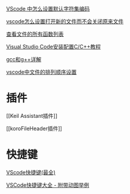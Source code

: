
[VScode 中怎么设置默认字符集编码](https://blog.csdn.net/PlutoZuo/article/details/133141518)

[vscode怎么设置打开新的文件而不会关闭原来文件](https://blog.csdn.net/m0_38010595/article/details/112371137)

[查看文件的所有函数列表](https://blog.csdn.net/I_feige/article/details/120310635)

[Visual Studio Code安装配置C/C++教程](https://www.bilibili.com/video/BV19c411G7ey?t=2.8)
> 

[gcc和g++详解](https://blog.csdn.net/qq_29239993/article/details/104674772)

[vscode中文件的排列顺序设置](https://blog.csdn.net/jinxianwei1999/article/details/123262099)

# 插件

[[Keil Assistant插件]]

[[koroFileHeader插件]]

# 快捷键

[VScode快捷键(最全)](https://blog.csdn.net/jiahao1186/article/details/121996966?ops_request_misc=%257B%2522request%255Fid%2522%253A%2522170634257616800182739449%2522%252C%2522scm%2522%253A%252220140713.130102334.pc%255Fall.%2522%257D&request_id=170634257616800182739449&biz_id=0&utm_medium=distribute.pc_search_result.none-task-blog-2~all~first_rank_ecpm_v1~hot_rank-1-121996966-null-null.142^v99^pc_search_result_base9&utm_term=vscode%E5%BF%AB%E6%8D%B7%E9%94%AE&spm=1018.2226.3001.4187)

[VSCode快捷键大全 - 附带动图举例 ](https://blog.csdn.net/sunyctf/article/details/130432727)